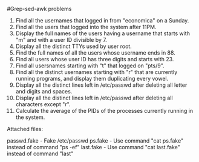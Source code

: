 #Grep-sed-awk problems

1) Find all the usernames that logged in from "economica" on a Sunday.
2) Find all the users that logged into the system after 11PM.
3) Display the full names of the users having a username that starts with "m" and with a user ID divisible by 7.
4) Display all the distinct TTYs used by user root.
5) Find the full names of all the users whose username ends in 88.
6) Find all users whose user ID has three digits and starts with 23.
7) Find all usersnames starting with "t" that logged on "pts/9".
8) Find all the distinct usernames starting with "r" that are currently running programs, and display them duplicating every vowel.
9) Display all the distinct lines left in /etc/passwd after deleting all letter and digits and spaces.
10) Display all the distinct lines left in /etc/passwd after deleting all characters except "r".
11) Calculate the average of the PIDs of the processes currently running in the system.

Attached files:

passwd.fake - Fake /etc/passwd
ps.fake - Use command "cat ps.fake" instead of command "ps -ef"
last.fake - Use command "cat last.fake" instead of command "last"